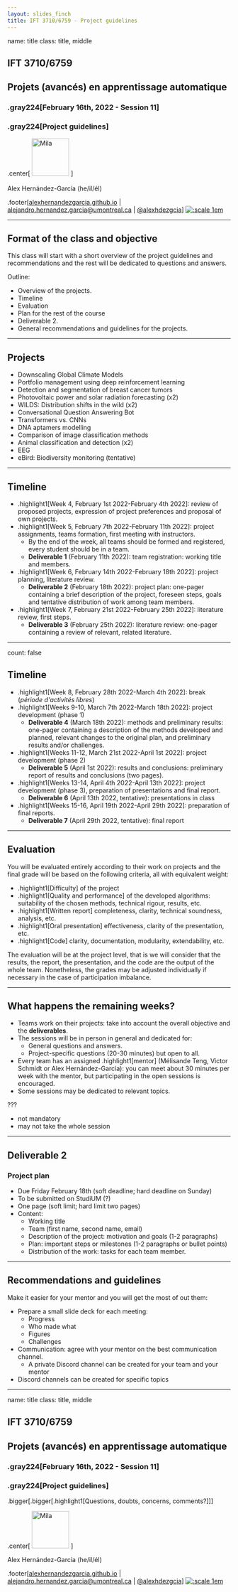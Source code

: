 ```yaml
---
layout: slides_finch
title: IFT 3710/6759 - Project guidelines
---
```


name: title
class: title, middle

## IFT 3710/6759
## Projets (avancés) en apprentissage automatique

### .gray224[February 16th, 2022 - Session 11]
### .gray224[Project guidelines]

.center[
<a href="http://www.umontreal.ca/"><img src="../../../assets/images/slides/logos/udem-white.png" alt="Mila" style="height: 6em"></a>
]
<br><br>
Alex Hernández-García (he/il/él)

.footer[[alexhernandezgarcia.github.io](https://alexhernandezgarcia.github.io/) | [alejandro.hernandez.garcia@umontreal.ca](mailto:alex.hernandez-garcia@mila.quebec) | [@alexhdezgcia](https://twitter.com/alexhdezgcia)] [![:scale 1em](../../../assets/images/slides/misc/twitter.png)](https://twitter.com/alexhdezgcia)

---

## Format of the class and objective

This class will start with a short overview of the project guidelines and recommendations and the rest will be dedicated to questions and answers. 

Outline:

* Overview of the projects.
* Timeline
* Evaluation
* Plan for the rest of the course
* Deliverable 2.
* General recommendations and guidelines for the projects.

---

## Projects

* Downscaling Global Climate Models
* Portfolio management using deep reinforcement learning
* Detection and segmentation of breast cancer tumors
* Photovoltaic power and solar radiation forecasting (x2)
* WILDS: Distribution shifts in the wild (x2)
* Conversational Question Answering Bot
* Transformers vs. CNNs	
* DNA aptamers modelling
* Comparison of image classification methods
* Animal classification and detection (x2)
* EEG
* eBird: Biodiversity monitoring (tentative)

---

## Timeline

* .highlight1[Week 4, February 1st 2022-February 4th 2022]: review of proposed projects, expression of project preferences and proposal of own projects.
* .highlight1[Week 5, February 7th 2022-February 11th 2022]: project assignments, teams formation, first meeting with instructors.
    * By the end of the week, all teams should be formed and registered, every student should be in a team.
    * **Deliverable 1** (February 11th 2022): team registration: working title and members.
* .highlight1[Week 6, February 14th 2022-February 18th 2022]: project planning, literature review.
    * **Deliverable 2** (February 18th 2022): project plan: one-pager containing a brief description of the project, foreseen steps, goals and tentative distribution of work among team members.
* .highlight1[Week 7, February 21st 2022-February 25th 2022]: literature review, first steps.
    * **Deliverable 3** (February 25th 2022): literature review: one-pager containing a review of relevant, related literature.
---

count: false

## Timeline

* .highlight1[Week 8, February 28th 2022-March 4th 2022]: break (_période d'activités libres_)
* .highlight1[Weeks 9-10, March 7th 2022-March 18th 2022]: project development (phase 1)
    * **Deliverable 4** (March 18th 2022): methods and preliminary results: one-pager containing a description of the methods developed and planned, relevant changes to the original plan, and preliminary results and/or challenges.
* .highlight1[Weeks 11-12, March 21st 2022-April 1st 2022]: project development (phase 2)
    * **Deliverable 5** (April 1st 2022): results and conclusions: preliminary report of results and conclusions (two pages).
* .highlight1[Weeks 13-14, April 4th 2022-April 13th 2022]: project development (phase 3), preparation of presentations and final report.
    * **Deliverable 6** (April 13th 2022, tentative): presentations in class
* .highlight1[Weeks 15-16, April 19th 2022-April 29th 2022]: preparation of final reports.
    * **Deliverable 7** (April 29th 2022, tentative): final report

---

## Evaluation

You will be evaluated entirely according to their work on projects and the final grade will be based on the following criteria, all with equivalent weight: 

* .highlight1[Difficulty] of the project
* .highlight1[Quality and performance] of the developed algorithms: suitability of the chosen methods, technical rigour, results, etc.
* .highlight1[Written report] completeness, clarity, technical soundness, analysis, etc.
* .highlight1[Oral presentation] effectiveness, clarity of the presentation, etc.
* .highlight1[Code] clarity, documentation, modularity, extendability, etc.

The evaluation will be at the project level, that is we will consider that the results, the report, the presentation, and the code are the output of the whole team. Nonetheless, the grades may be adjusted individually if necessary in the case of participation imbalance.

---

## What happens the remaining weeks?

* Teams work on their projects: take into account the overall objective and the **deliverables**.
* The sessions will be in person in general and dedicated for:
	* General questions and answers.
	* Project-specific questions (20-30 minutes) but open to all. 
* Every team has an assigned .highlight1[mentor] (Mélisande Teng, Victor Schmidt or Alex Hernández-García): you can meet about 30 minutes per week with the mentor, but participating in the open sessions is encouraged.
* Some sessions may be dedicated to relevant topics. 

???

* not mandatory
* may not take the whole session

---

## Deliverable 2
### Project plan

* Due Friday February 18th (soft deadline; hard deadline on Sunday)
* To be submitted on StudiUM (?)
* One page (soft limit; hard limit two pages)
* Content:
    * Working title
    * Team (first name, second name, email)
    * Description of the project: motivation and goals (1-2 paragraphs)
    * Plan: important steps or milestones (1-2 paragraphs or bullet points)
    * Distribution of the work: tasks for each team member.

---

## Recommendations and guidelines

Make it easier for your mentor and you will get the most of out them:

* Prepare a small slide deck for each meeting:
	* Progress
	* Who made what
	* Figures
	* Challenges
* Communication: agree with your mentor on the best communication channel.
	* A private Discord channel can be created for your team and your mentor
* Discord channels can be created for specific topics

---

name: title
class: title, middle

## IFT 3710/6759
## Projets (avancés) en apprentissage automatique

### .gray224[February 16th, 2022 - Session 11]
### .gray224[Project guidelines]

.bigger[.bigger[.highlight1[Questions, doubts, concerns, comments?]]]

.center[
<a href="http://www.umontreal.ca/"><img src="../../../assets/images/slides/logos/udem-white.png" alt="Mila" style="height: 6em"></a>
]

Alex Hernández-García (he/il/él)

.footer[[alexhernandezgarcia.github.io](https://alexhernandezgarcia.github.io/) | [alejandro.hernandez.garcia@umontreal.ca](mailto:alex.hernandez-garcia@mila.quebec) | [@alexhdezgcia](https://twitter.com/alexhdezgcia)] [![:scale 1em](../../../assets/images/slides/misc/twitter.png)](https://twitter.com/alexhdezgcia)

